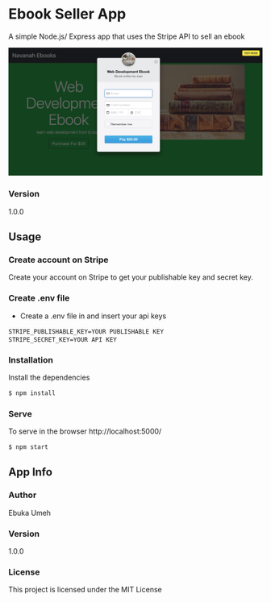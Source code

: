 # Ebook Seller App

A simple Node.js/ Express app that uses the Stripe API to sell an ebook

![alt text](https://github.com/Charpell/Stripe-Api/blob/master/public/img/stripe.png)

### Version
1.0.0

## Usage

### Create account on Stripe 
Create your account on Stripe to get your publishable key and secret key.

### Create .env file
+ Create a .env file in and insert your api keys

````
STRIPE_PUBLISHABLE_KEY=YOUR PUBLISHABLE KEY
STRIPE_SECRET_KEY=YOUR API KEY
````

### Installation

Install the dependencies

```sh
$ npm install
```

### Serve
To serve in the browser http://localhost:5000/

```sh
$ npm start
```

## App Info

### Author

Ebuka Umeh

### Version

1.0.0

### License

This project is licensed under the MIT License
